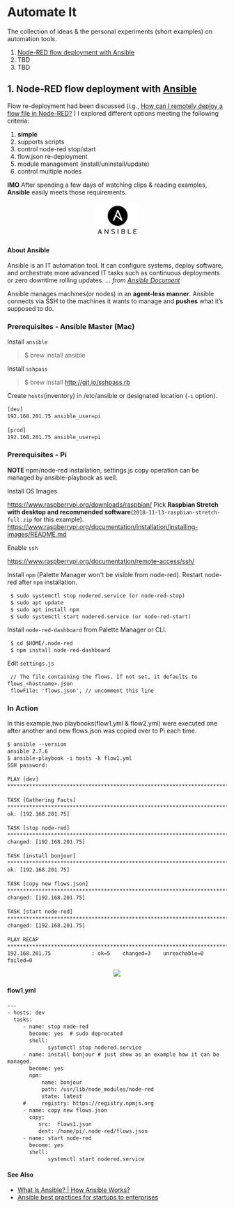 # Automate It

The collection of ideas & the personal experiments (short examples) on automation tools.   

1. [Node-RED flow deployment with Ansible](https://github.com/phyunsj/automate-it/blob/master/README.md)
2. TBD
3. TBD

## 1. Node-RED flow deployment with [Ansible](https://www.ansible.com/)

Flow re-deployment had been discussed (i.g., [How can I remotely deploy a flow file in Node-RED?](https://stackoverflow.com/questions/42143597/how-can-i-remotely-deploy-a-flow-file-in-node-red) ) I explored different options meeting the following criteria:

1. **simple** 
2. supports scripts
3. control node-red stop/start
4. flow.json re-deployment
5. module management (install/uninstall/update) 
6. control multiple nodes

**IMO** After spending a few days of watching clips & reading examples, **Ansible** easily meets those requirements.

<p align="center">
<img src="https://github.com/phyunsj/automate-it/blob/master/ansible-node-red/ansible.png" width="100px"/>
</p>

#### About Ansible

Ansible is an IT automation tool. It can configure systems, deploy software, and orchestrate more advanced IT tasks such as continuous deployments or zero downtime rolling updates. ... _from [Ansible Document](https://docs.ansible.com/ansible/latest/index.html)_

Ansible manages machines(or nodes) in an **agent-less manner**. Ansible connects via SSH to the machines it wants to manage and **pushes** what it’s supposed to do. 

### Prerequisites - Ansible Master (Mac)

Install `ansible` 

> $ brew install ansible 

Install `sshpass`

> $ brew install http://git.io/sshpass.rb 

Create `hosts`(inventory) in /etc/ansible or designated location (`-i` option).

```
[dev]
192.168.201.75 ansible_user=pi

[prod]
192.168.201.75 ansible_user=pi
```

### Prerequisites - Pi

**NOTE** npm/node-red installation, settings.js copy operation can be managed by ansible-playbook as well. 

Install OS Images

https://www.raspberrypi.org/downloads/raspbian/ Pick **Raspbian Stretch with desktop and recommended software**(`2018-11-13-raspbian-stretch-full.zip` for this example).
https://www.raspberrypi.org/documentation/installation/installing-images/README.md

Enable `ssh`

https://www.raspberrypi.org/documentation/remote-access/ssh/

Install `npm` (Palette Manager won't be visible from node-red). Restart node-red after `npm` installation.

```
 $ sudo systemctl stop nodered.service (or node-red-stop)
 $ sudo apt update 
 $ sudo apt install npm
 $ sudo systemctl start nodered.service (or node-red-start)
```

Install `node-red-dashboard` from Palette Manager or CLI.

```
 $ cd $HOME/.node-red
 $ npm install node-red-dashboard 
```

Edit `settings.js`

```
 // The file containing the flows. If not set, it defaults to flows_<hostname>.json
 flowFile: 'flows.json', // uncomment this line
```

###  In Action 

In this example,two playbooks(flow1.yml & flow2.yml) were executed one after another and new flows.json was copied over to Pi each time.

```
$ ansible --version
ansible 2.7.6
$ ansible-playbook -i hosts -k flow1.yml  
SSH password:

PLAY [dev] ***************************************************************************************

TASK [Gathering Facts] ***************************************************************************
ok: [192.168.201.75]

TASK [stop node-red] *****************************************************************************
changed: [192.168.201.75]

TASK [install bonjour] ***************************************************************************
ok: [192.168.201.75]

TASK [copy new flows.json] ***********************************************************************
changed: [192.168.201.75]

TASK [start node-red] ****************************************************************************
changed: [192.168.201.75]

PLAY RECAP ***************************************************************************************
192.168.201.75             : ok=5    changed=3    unreachable=0    failed=0

```

<p align="center">
<img src="https://github.com/phyunsj/automate-it/blob/master/ansible-node-red/ansible-node-red-flow-change-text.gif" width="700px"/>
</p>

#### flow1.yml 

```
---
- hosts: dev
  tasks:
     - name: stop node-red
       become: yes  # sudo deprecated
       shell:
             systemctl stop nodered.service
     - name: install bonjour # just show as an example how it can be managed.
       become: yes 
       npm:
           name: bonjour
           path: /usr/lib/node_modules/node-red
           state: latest
     #     registry: https://registry.npmjs.org
     - name: copy new flows.json
       copy:
          src:  flows1.json
          dest: /home/pi/.node-red/flows.json
     - name: start node-red
       become: yes
       shell:
             systemctl start nodered.service
  ```

#### See Also

- [What Is Ansible? | How Ansible Works?](https://www.youtube.com/watch?v=wgQ3rHFTM4E)
- [Ansible best practices for startups to enterprises](https://www.youtube.com/watch?v=5BhAJ4mEfZ8)

